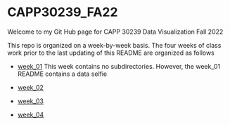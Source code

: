 # CAPP30239_FA22

Welcome to my Git Hub page for CAPP 30239 Data Visualization Fall 2022

This repo is organized on a week-by-week basis. The four weeks of class work prior to the last updating of this README are organized as follows

- [week_01](https://github.com/marcdloeb/CAPP30239_FA22/tree/main/week_01)
This week contains no subdirectories. However, the week_01 README contains a data selfie

- [week_02](https://github.com/marcdloeb/CAPP30239_FA22/tree/main/week_02)

- [week_03](https://github.com/marcdloeb/CAPP30239_FA22/tree/main/week_03)

- [week_04](https://github.com/marcdloeb/CAPP30239_FA22/tree/main/week_04)
